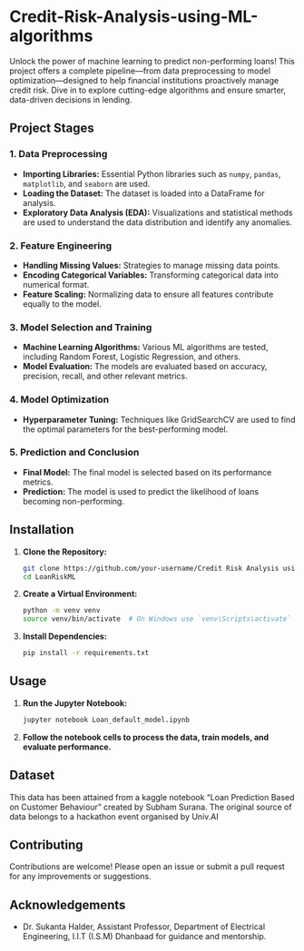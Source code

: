 # Credit-Risk-Analysis-using-ML-algorithms
Unlock the power of machine learning to predict non-performing loans! This project offers a complete pipeline—from data preprocessing to model optimization—designed to help financial institutions proactively manage credit risk. Dive in to explore cutting-edge algorithms and ensure smarter, data-driven decisions in lending.
## Project Stages

### 1. Data Preprocessing
- **Importing Libraries:** Essential Python libraries such as `numpy`, `pandas`, `matplotlib`, and `seaborn` are used.
- **Loading the Dataset:** The dataset is loaded into a DataFrame for analysis.
- **Exploratory Data Analysis (EDA):** Visualizations and statistical methods are used to understand the data distribution and identify any anomalies.

### 2. Feature Engineering

- **Handling Missing Values:** Strategies to manage missing data points.
- **Encoding Categorical Variables:** Transforming categorical data into numerical format.
- **Feature Scaling:** Normalizing data to ensure all features contribute equally to the model.

### 3. Model Selection and Training

- **Machine Learning Algorithms:** Various ML algorithms are tested, including Random Forest, Logistic Regression, and others.
- **Model Evaluation:** The models are evaluated based on accuracy, precision, recall, and other relevant metrics.

### 4. Model Optimization

- **Hyperparameter Tuning:** Techniques like GridSearchCV are used to find the optimal parameters for the best-performing model.

### 5. Prediction and Conclusion

- **Final Model:** The final model is selected based on its performance metrics.
- **Prediction:** The model is used to predict the likelihood of loans becoming non-performing.

## Installation

1. **Clone the Repository:**
   ```bash
   git clone https://github.com/your-username/Credit Risk Analysis using ML algorithms.git
   cd LoanRiskML
   ```

2. **Create a Virtual Environment:**
   ```bash
   python -m venv venv
   source venv/bin/activate  # On Windows use `venv\Scripts\activate`
   ```

3. **Install Dependencies:**
   ```bash
   pip install -r requirements.txt
   ```

## Usage

1. **Run the Jupyter Notebook:**
   ```bash
   jupyter notebook Loan_default_model.ipynb
   ```

2. **Follow the notebook cells to process the data, train models, and evaluate performance.**

## Dataset

This data has been attained from a kaggle notebook “Loan Prediction Based on Customer Behaviour” created by Subham Surana. The original source of data belongs to a hackathon event organised by Univ.AI

## Contributing

Contributions are welcome! Please open an issue or submit a pull request for any improvements or suggestions.


## Acknowledgements

-  Dr. Sukanta Halder, Assistant Professor, Department of Electrical Engineering, I.I.T (I.S.M) Dhanbaad for guidance and mentorship.
